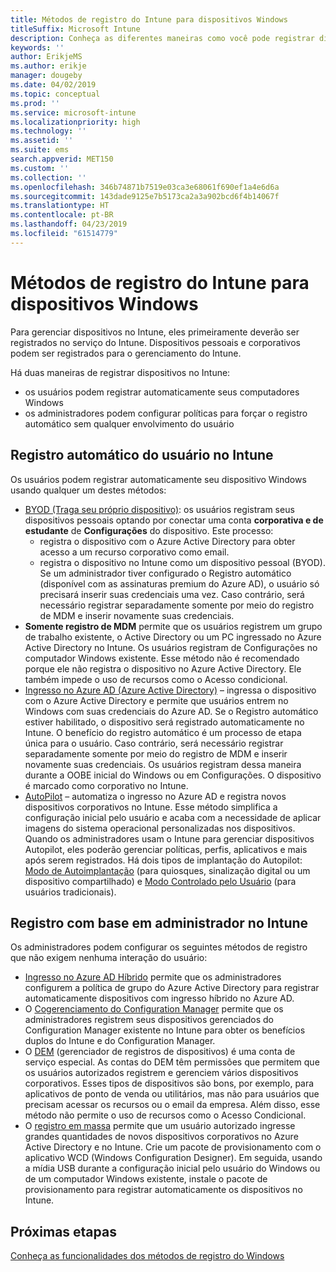 ```yaml
---
title: Métodos de registro do Intune para dispositivos Windows
titleSuffix: Microsoft Intune
description: Conheça as diferentes maneiras como você pode registrar dispositivos Windows no Intune
keywords: ''
author: ErikjeMS
ms.author: erikje
manager: dougeby
ms.date: 04/02/2019
ms.topic: conceptual
ms.prod: ''
ms.service: microsoft-intune
ms.localizationpriority: high
ms.technology: ''
ms.assetid: ''
ms.suite: ems
search.appverid: MET150
ms.custom: ''
ms.collection: ''
ms.openlocfilehash: 346b74871b7519e03ca3e68061f690ef1a4e6d6a
ms.sourcegitcommit: 143dade9125e7b5173ca2a3a902bcd6f4b14067f
ms.translationtype: HT
ms.contentlocale: pt-BR
ms.lasthandoff: 04/23/2019
ms.locfileid: "61514779"
---
```

# <a name="intune-enrollment-methods-for-windows-devices"></a>Métodos de registro do Intune para dispositivos Windows

Para gerenciar dispositivos no Intune, eles primeiramente deverão ser registrados no serviço do Intune. Dispositivos pessoais e corporativos podem ser registrados para o gerenciamento do Intune. 

Há duas maneiras de registrar dispositivos no Intune:
- os usuários podem registrar automaticamente seus computadores Windows 
- os administradores podem configurar políticas para forçar o registro automático sem qualquer envolvimento do usuário

## <a name="user-self-enrollment-in-intune"></a>Registro automático do usuário no Intune

Os usuários podem registrar automaticamente seu dispositivo Windows usando qualquer um destes métodos:

- [BYOD (Traga seu próprio dispositivo)](https://docs.microsoft.com/intune-user-help/enroll-windows-10-device): os usuários registram seus dispositivos pessoais optando por conectar uma conta **corporativa e de estudante** de **Configurações** do dispositivo. Este processo:
    - registra o dispositivo com o Azure Active Directory para obter acesso a um recurso corporativo como email.
    - registra o dispositivo no Intune como um dispositivo pessoal (BYOD).
Se um administrador tiver configurado o Registro automático (disponível com as assinaturas premium do Azure AD), o usuário só precisará inserir suas credenciais uma vez. Caso contrário, será necessário registrar separadamente somente por meio do registro de MDM e inserir novamente suas credenciais.  
- **Somente registro de MDM** permite que os usuários registrem um grupo de trabalho existente, o Active Directory ou um PC ingressado no Azure Active Directory no Intune. Os usuários registram de Configurações no computador Windows existente. Esse método não é recomendado porque ele não registra o dispositivo no Azure Active Directory. Ele também impede o uso de recursos como o Acesso condicional.
- [Ingresso no Azure AD (Azure Active Directory)](https://docs.microsoft.com/azure/active-directory/user-help/user-help-join-device-on-network) – ingressa o dispositivo com o Azure Active Directory e permite que usuários entrem no Windows com suas credenciais do Azure AD. Se o Registro automático estiver habilitado, o dispositivo será registrado automaticamente no Intune. O benefício do registro automático é um processo de etapa única para o usuário. Caso contrário, será necessário registrar separadamente somente por meio do registro de MDM e inserir novamente suas credenciais. Os usuários registram dessa maneira durante a OOBE inicial do Windows ou em Configurações. O dispositivo é marcado como corporativo no Intune.
- [AutoPilot](enrollment-autopilot.md) – automatiza o ingresso no Azure AD e registra novos dispositivos corporativos no Intune. Esse método simplifica a configuração inicial pelo usuário e acaba com a necessidade de aplicar imagens do sistema operacional personalizadas nos dispositivos. Quando os administradores usam o Intune para gerenciar dispositivos Autopilot, eles poderão gerenciar políticas, perfis, aplicativos e mais após serem registrados.  Há dois tipos de implantação do Autopilot: [Modo de Autoimplantação](https://docs.microsoft.com/windows/deployment/windows-autopilot/self-deploying) (para quiosques, sinalização digital ou um dispositivo compartilhado) e [Modo Controlado pelo Usuário](https://docs.microsoft.com/windows/deployment/windows-autopilot/user-driven) (para usuários tradicionais). 

## <a name="administrator-based-enrollment-in-intune"></a>Registro com base em administrador no Intune

Os administradores podem configurar os seguintes métodos de registro que não exigem nenhuma interação do usuário:

- [Ingresso no Azure AD Híbrido](https://docs.microsoft.com/windows/client-management/mdm/enroll-a-windows-10-device-automatically-using-group-policy) permite que os administradores configurem a política de grupo do Azure Active Directory para registrar automaticamente dispositivos com ingresso híbrido no Azure AD. 
- O [Cogerenciamento do Configuration Manager](https://docs.microsoft.com/sccm/comanage/overview) permite que os administradores registrem seus dispositivos gerenciados do Configuration Manager existente no Intune para obter os benefícios duplos do Intune e do Configuration Manager. 
- O [DEM](device-enrollment-manager-enroll.md) (gerenciador de registros de dispositivos) é uma conta de serviço especial. As contas do DEM têm permissões que permitem que os usuários autorizados registrem e gerenciem vários dispositivos corporativos. Esses tipos de dispositivos são bons, por exemplo, para aplicativos de ponto de venda ou utilitários, mas não para usuários que precisam acessar os recursos ou o email da empresa. Além disso, esse método não permite o uso de recursos como o Acesso Condicional. 
- O [registro em massa](windows-bulk-enroll.md) permite que um usuário autorizado ingresse grandes quantidades de novos dispositivos corporativos no Azure Active Directory e no Intune. Crie um pacote de provisionamento com o aplicativo WCD (Windows Configuration Designer). Em seguida, usando a mídia USB durante a configuração inicial pelo usuário do Windows ou de um computador Windows existente, instale o pacote de provisionamento para registrar automaticamente os dispositivos no Intune. 

## <a name="next-steps"></a>Próximas etapas

[Conheça as funcionalidades dos métodos de registro do Windows](enrollment-method-capab.md)
